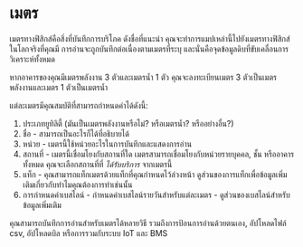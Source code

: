 # เมตร

เมตรทางฟิสิกส์คือสิ่งที่บันทึกการบริโภค ดังชื่อที่แนะนำ คุณจะทำการแมปเหล่านี้ไปยังเมตรทางฟิสิกส์ในโลกจริงที่คุณมี การอ่านจะถูกบันทึกต่อเนื่องตามเมตรที่ระบุ และนั่นคือจุดข้อมูลดิบที่ขับเคลื่อนการวิเคราะห์ทั้งหมด

หากอาคารของคุณมีเมตรพลังงาน 3 ตัวและเมตรน้ำ 1 ตัว คุณจะลงทะเบียนเมตร 3 ตัวเป็นเมตรพลังงานและเมตร 1 ตัวเป็นเมตรน้ำ

แต่ละเมตรมีคุณสมบัติที่สามารถกำหนดค่าได้ดังนี้:

1. ประเภทยูทิลิตี้ (มันเป็นเมตรพลังงานหรือไม่? หรือเมตรน้ำ? หรืออย่างอื่น?)
2. ชื่อ - สามารถเป็นอะไรก็ได้ที่อธิบายได้
3. หน่วย - เมตรนี้ใช้หน่วยอะไรในการบันทึกและแสดงการอ่าน
4. สถานที่ - เมตรนี้เชื่อมโยงกับสถานที่ใด เมตรสามารถเชื่อมโยงกับหน่วยรายบุคคล, ชั้น หรืออาคารทั้งหมด คุณจะเลือกสถานที่ที่ _ได้รับบริการ_ จากเมตรนี้
5. แท็ก - คุณสามารถแท็กเมตรด้วยแท็กที่คุณกำหนดไว้ล่วงหน้า ดูส่วนของการแท็กเพื่อข้อมูลเพิ่มเติมเกี่ยวกับทำไมคุณต้องการทำเช่นนั้น
6. การกำหนดค่าเบสไลน์ - กำหนดค่าเบสไลน์รายวันสำหรับแต่ละเมตร - ดูส่วนของเบสไลน์สำหรับข้อมูลเพิ่มเติม

คุณสามารถบันทึกการอ่านสำหรับเมตรได้หลายวิธี รวมถึงการป้อนการอ่านด้วยตนเอง, อัปโหลดไฟล์ csv, อัปโหลดบิล หรือการรวมกับระบบ IoT และ BMS